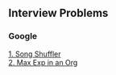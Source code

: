 ## Interview Problems 

### Google
[1. Song Shuffler](./interview/google/song_shuffler.md) \
[2. Max Exp in an Org](./interview/google/max_experience_in_org.md)
